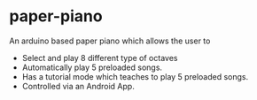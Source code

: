 # paper-piano
An arduino based paper piano which allows the user to 
- Select and play 8 different type of octaves
- Automatically play 5 preloaded songs.
- Has a tutorial mode which teaches to play 5 preloaded songs.
- Controlled via an Android App.
